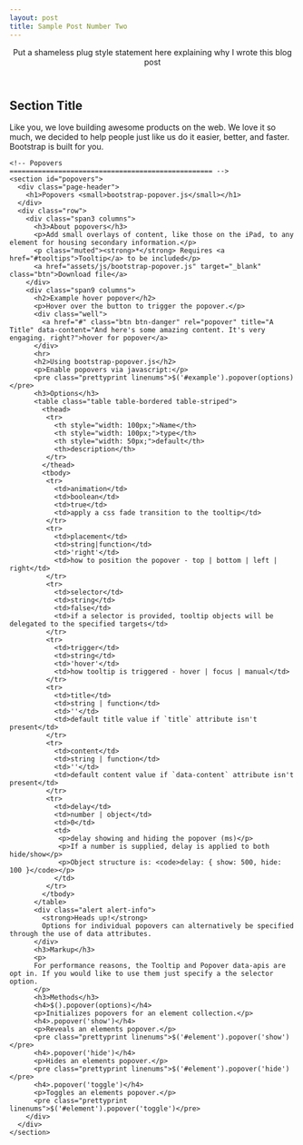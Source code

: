 ```yaml
---
layout: post
title: Sample Post Number Two 
---
```


<header class="jumbotron subhead" id="overview">  
  <p class="lead">Put a shameless plug style statement here explaining why I wrote this blog post</p>
</header>
<div class="marketing">  
  <div class="row">
    <div class="span8">      
      <h2>Section Title</h2>
      <p>Like you, we love building awesome products on the web. We love it so much, we decided to help people just like us do it easier, better, and faster. Bootstrap is built for you.</p>
    </div>
  </div>
</div>

    <!-- Popovers
    ================================================== -->
    <section id="popovers">
      <div class="page-header">
        <h1>Popovers <small>bootstrap-popover.js</small></h1>
      </div>
      <div class="row">
        <div class="span3 columns">
          <h3>About popovers</h3>
          <p>Add small overlays of content, like those on the iPad, to any element for housing secondary information.</p>
          <p class="muted"><strong>*</strong> Requires <a href="#tooltips">Tooltip</a> to be included</p>
          <a href="assets/js/bootstrap-popover.js" target="_blank" class="btn">Download file</a>
        </div>
        <div class="span9 columns">
          <h2>Example hover popover</h2>
          <p>Hover over the button to trigger the popover.</p>
          <div class="well">
            <a href="#" class="btn btn-danger" rel="popover" title="A Title" data-content="And here's some amazing content. It's very engaging. right?">hover for popover</a>
          </div>
          <hr>
          <h2>Using bootstrap-popover.js</h2>
          <p>Enable popovers via javascript:</p>
          <pre class="prettyprint linenums">$('#example').popover(options)</pre>
          <h3>Options</h3>
          <table class="table table-bordered table-striped">
            <thead>
             <tr>
               <th style="width: 100px;">Name</th>
               <th style="width: 100px;">type</th>
               <th style="width: 50px;">default</th>
               <th>description</th>
             </tr>
            </thead>
            <tbody>
             <tr>
               <td>animation</td>
               <td>boolean</td>
               <td>true</td>
               <td>apply a css fade transition to the tooltip</td>
             </tr>
             <tr>
               <td>placement</td>
               <td>string|function</td>
               <td>'right'</td>
               <td>how to position the popover - top | bottom | left | right</td>
             </tr>
             <tr>
               <td>selector</td>
               <td>string</td>
               <td>false</td>
               <td>if a selector is provided, tooltip objects will be delegated to the specified targets</td>
             </tr>
             <tr>
               <td>trigger</td>
               <td>string</td>
               <td>'hover'</td>
               <td>how tooltip is triggered - hover | focus | manual</td>
             </tr>
             <tr>
               <td>title</td>
               <td>string | function</td>
               <td>''</td>
               <td>default title value if `title` attribute isn't present</td>
             </tr>
             <tr>
               <td>content</td>
               <td>string | function</td>
               <td>''</td>
               <td>default content value if `data-content` attribute isn't present</td>
             </tr>
             <tr>
               <td>delay</td>
               <td>number | object</td>
               <td>0</td>
               <td>
                <p>delay showing and hiding the popover (ms)</p>
                <p>If a number is supplied, delay is applied to both hide/show</p>
                <p>Object structure is: <code>delay: { show: 500, hide: 100 }</code></p>
               </td>
             </tr>
            </tbody>
          </table>
          <div class="alert alert-info">
            <strong>Heads up!</strong>
            Options for individual popovers can alternatively be specified through the use of data attributes.
          </div>
          <h3>Markup</h3>
          <p>
          For performance reasons, the Tooltip and Popover data-apis are opt in. If you would like to use them just specify a the selector option.
          </p>
          <h3>Methods</h3>
          <h4>$().popover(options)</h4>
          <p>Initializes popovers for an element collection.</p>
          <h4>.popover('show')</h4>
          <p>Reveals an elements popover.</p>
          <pre class="prettyprint linenums">$('#element').popover('show')</pre>
          <h4>.popover('hide')</h4>
          <p>Hides an elements popover.</p>
          <pre class="prettyprint linenums">$('#element').popover('hide')</pre>
          <h4>.popover('toggle')</h4>
          <p>Toggles an elements popover.</p>
          <pre class="prettyprint linenums">$('#element').popover('toggle')</pre>
        </div>
      </div>
    </section>
